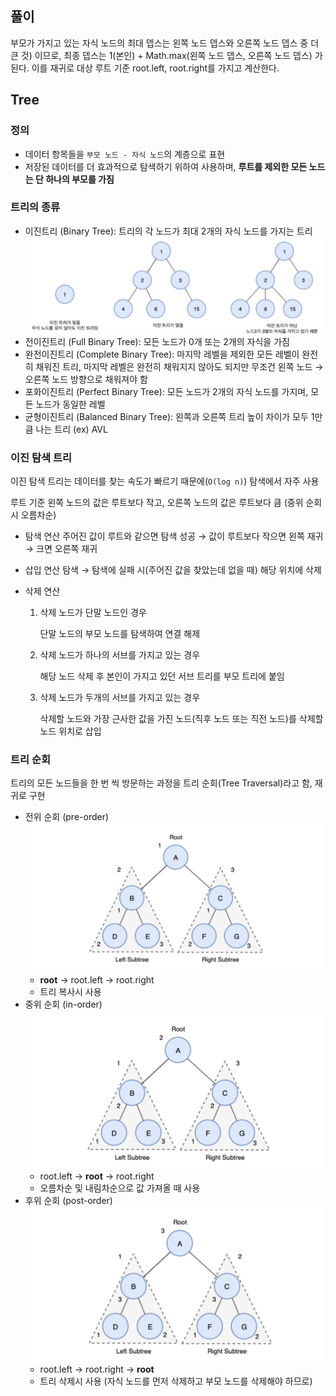 ## 풀이

부모가 가지고 있는 자식 노드의 최대 뎁스는 왼쪽 노드 뎁스와 오른쪽 노드 뎁스 중 더 큰 것) 이므로,
최종 뎁스는 1(본인) + Math.max(왼쪽 노드 뎁스, 오른쪽 노드 뎁스) 가 된다. 이를 재귀로 대상 루트 기준 root.left, root.right를 가지고 계산한다.

## Tree

### 정의

- 데이터 항목들을 `부모 노드 - 자식 노드`의 계층으로 표현
- 저장된 데이터를 더 효과적으로 탐색하기 위하여 사용하며, **루트를 제외한 모든 노드는 단 하나의 부모를 가짐**

### 트리의 종류

- 이진트리 (Binary Tree): 트리의 각 노드가 최대 2개의 자식 노드를 가지는 트리
  ![](tree.png)
- 전이진트리 (Full Binary Tree): 모든 노드가 0개 또는 2개의 자식을 가짐
- 완전이진트리 (Complete Binary Tree): 마지막 레벨을 제외한 모든 레벨이 완전히 채워진 트리,
  마지막 레벨은 완전히 채워지지 않아도 되지만 무조건 왼쪽 노드 → 오른쪽 노드 방향으로 채워져야 함
- 포화이진트리 (Perfect Binary Tree): 모든 노드가 2개의 자식 노드를 가지며, 모든 노드가 동일한 레벨
- 균형이진트리 (Balanced Binary Tree): 왼쪽과 오른쪽 트리 높이 차이가 모두 1만큼 나는 트리
  (ex) AVL

### 이진 탐색 트리

이진 탐색 트리는 데이터를 찾는 속도가 빠르기 때문에(`O(log n)`) 탐색에서 자주 사용

루트 기준 왼쪽 노드의 값은 루트보다 작고, 오른쪽 노드의 값은 루트보다 큼 (중위 순회시 오름차순)

- 탐색 연산
  주어진 값이 루트와 같으면 탐색 성공 → 값이 루트보다 작으면 왼쪽 재귀 → 크면 오른쪽 재귀
- 삽입 연산
  탐색 → 탐색에 실패 시(주어진 값을 찾았는데 없을 때) 해당 위치에 삭제
- 삭제 연산

  1. 삭제 노드가 단말 노드인 경우

     단말 노드의 부모 노드를 탐색하여 연결 해제

  2. 삭제 노드가 하나의 서브를 가지고 있는 경우

     해당 노드 삭제 후 본인이 가지고 있던 서브 트리를 부모 트리에 붙임

  3. 삭제 노드가 두개의 서브를 가지고 있는 경우

     삭제할 노드와 가장 근사한 값을 가진 노드(직후 노드 또는 직전 노드)를 삭제할 노드 위치로 삽입

### 트리 순회

트리의 모든 노드들을 한 번 씩 방문하는 과정을 트리 순회(Tree Traversal)라고 함, 재귀로 구현

- 전위 순회 (pre-order)
  ![A → B → D → E → C → F → G](pre-order.png)
  - **root** → root.left → root.right
  - 트리 복사시 사용
- 중위 순회 (in-order)
  ![D → B → E → A → F → C → G](in-order.png)
  - root.left → **root** → root.right
  - 오름차순 및 내림차순으로 값 가져올 때 사용
- 후위 순회 (post-order)
  ![D → E → B → F → G → C → A](post-order.png)
  - root.left → root.right → **root**
  - 트리 삭제시 사용 (자식 노드를 먼저 삭제하고 부모 노드를 삭제해야 하므로)

